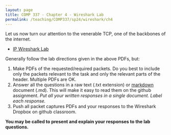 ```yaml
---
layout: page
title: COMP 337 - Chapter 4 - Wireshark Lab
permalink: /teaching/COMP337/sp24/wireshark/ch4
---
```


Let us now turn our attention to the venerable TCP, one of the backbones of the internet. 

*   [IP Wireshark Lab](http://www-net.cs.umass.edu/wireshark-labs/Wireshark_IP_v8.0.pdf)

Generally follow the lab directions given in the above PDFs, but:
1.  Make PDFs of the requested/required packets. Do you best to include only the packets relevant to the task and only the relevant parts of the header. Multiple PDFs are OK. 
2.  Answer all the questions in a raw text (.txt extension) or [markdown](https://docs.github.com/en/get-started/writing-on-github/getting-started-with-writing-and-formatting-on-github/basic-writing-and-formatting-syntax) document (.md). This will make it easy to read them on the github assignment. *Put all your written responses in a single document. Label each response.*
3. Push all packet captures PDFs and your responses to the Wireshark Dropbox on github classroom. 

**You may be called to present and explain your responses to the lab questions.**
